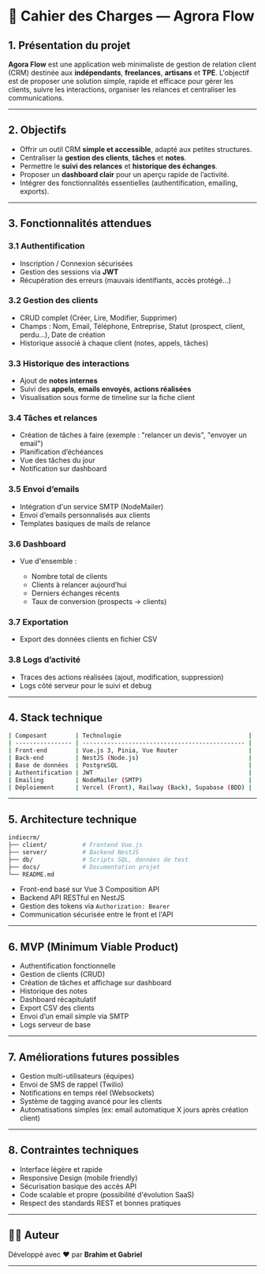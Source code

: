 # 📄 Cahier des Charges — Agrora Flow

## 1. Présentation du projet

**Agora Flow** est une application web minimaliste de gestion de relation client (CRM) destinée aux **indépendants**, **freelances**, **artisans** et **TPE**.
L'objectif est de proposer une solution simple, rapide et efficace pour gérer les clients, suivre les interactions, organiser les relances et centraliser les communications.

---

## 2. Objectifs

* Offrir un outil CRM **simple et accessible**, adapté aux petites structures.
* Centraliser la **gestion des clients**, **tâches** et **notes**.
* Permettre le **suivi des relances** et **historique des échanges**.
* Proposer un **dashboard clair** pour un aperçu rapide de l’activité.
* Intégrer des fonctionnalités essentielles (authentification, emailing, exports).

---

## 3. Fonctionnalités attendues

### 3.1 Authentification

* Inscription / Connexion sécurisées
* Gestion des sessions via **JWT**
* Récupération des erreurs (mauvais identifiants, accès protégé…)

### 3.2 Gestion des clients

* CRUD complet (Créer, Lire, Modifier, Supprimer)
* Champs : Nom, Email, Téléphone, Entreprise, Statut (prospect, client, perdu…), Date de création
* Historique associé à chaque client (notes, appels, tâches)

### 3.3 Historique des interactions

* Ajout de **notes internes**
* Suivi des **appels**, **emails envoyés**, **actions réalisées**
* Visualisation sous forme de timeline sur la fiche client

### 3.4 Tâches et relances

* Création de tâches à faire (exemple : "relancer un devis", "envoyer un email")
* Planification d’échéances
* Vue des tâches du jour
* Notification sur dashboard

### 3.5 Envoi d’emails

* Intégration d'un service SMTP (NodeMailer)
* Envoi d’emails personnalisés aux clients
* Templates basiques de mails de relance

### 3.6 Dashboard

* Vue d'ensemble :

  * Nombre total de clients
  * Clients à relancer aujourd’hui
  * Derniers échanges récents
  * Taux de conversion (prospects → clients)

### 3.7 Exportation

* Export des données clients en fichier CSV

### 3.8 Logs d’activité

* Traces des actions réalisées (ajout, modification, suppression)
* Logs côté serveur pour le suivi et debug

---

## 4. Stack technique
```bash
| Composant        | Technologie                                    |
| ---------------- | ---------------------------------------------- |
| Front-end        | Vue.js 3, Pinia, Vue Router                    |
| Back-end         | NestJS (Node.js)                               |
| Base de données  | PostgreSQL                                     |
| Authentification | JWT                                            |
| Emailing         | NodeMailer (SMTP)                              |
| Déploiement      | Vercel (Front), Railway (Back), Supabase (BDD) |
```
---

## 5. Architecture technique

```bash
indiecrm/
├── client/          # Frontend Vue.js
├── server/          # Backend NestJS
├── db/              # Scripts SQL, données de test
├── docs/            # Documentation projet
└── README.md
```

* Front-end basé sur Vue 3 Composition API
* Backend API RESTful en NestJS
* Gestion des tokens via `Authorization: Bearer`
* Communication sécurisée entre le front et l'API

---

## 6. MVP (Minimum Viable Product)

* Authentification fonctionnelle
* Gestion de clients (CRUD)
* Création de tâches et affichage sur dashboard
* Historique des notes
* Dashboard récapitulatif
* Export CSV des clients
* Envoi d’un email simple via SMTP
* Logs serveur de base

---

## 7. Améliorations futures possibles

* Gestion multi-utilisateurs (équipes)
* Envoi de SMS de rappel (Twilio)
* Notifications en temps réel (Websockets)
* Système de tagging avancé pour les clients
* Automatisations simples (ex: email automatique X jours après création client)

---

## 8. Contraintes techniques

* Interface légère et rapide
* Responsive Design (mobile friendly)
* Sécurisation basique des accès API
* Code scalable et propre (possibilité d'évolution SaaS)
* Respect des standards REST et bonnes pratiques

---

## 👨‍💻 Auteur

Développé avec ❤️ par **Brahim et Gabriel**

---
